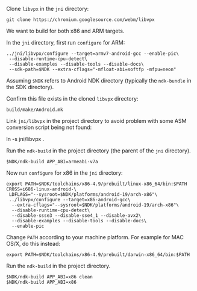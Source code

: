 Clone `libvpx` in the `jni` directory:

    git clone https://chromium.googlesource.com/webm/libvpx

We want to build for both x86 and ARM targets.

In the `jni` directory, first run `configure` for ARM:

    ../jni/libvpx/configure --target=armv7-android-gcc --enable-pic\
     --disable-runtime-cpu-detect\
     --disable-examples --disable-tools --disable-docs\
     --sdk-path=$NDK --extra-cflags="-mfloat-abi=softfp -mfpu=neon"

Assuming `$NDK` refers to Android NDK directory (typically the `ndk-bundle`
in the SDK directory).

Confirm this file exists in the cloned `libvpx` directory:

    build/make/Android.mk

Link `jni/libvpx` in the project directory to avoid problem with some
ASM conversion script being not found:

   ln -s jni/libvpx .

Run the `ndk-build` in the project directory (the parent of the `jni` directory).

    $NDK/ndk-build APP_ABI=armeabi-v7a

Now run `configure` for x86 in the `jni` directory:

    export PATH=$NDK/toolchains/x86-4.9/prebuilt/linux-x86_64/bin:$PATH
    CROSS=i686-linux-android-\
     LDFLAGS="--sysroot=$NDK/platforms/android-19/arch-x86"\
     ../libvpx/configure --target=x86-android-gcc\
      --extra-cflags="--sysroot=$NDK/platforms/android-19/arch-x86"\
      --disable-runtime-cpu-detect\
      --disable-ssse3 --disable-sse4_1 --disable-avx2\
      --disable-examples --disable-tools --disable-docs\
      --enable-pic

Change `PATH` according to your machine platform. For example for MAC OS/X,
do this instead:

    export PATH=$NDK/toolchains/x86-4.9/prebuilt/darwin-x86_64/bin:$PATH

Run the `ndk-build` in the project directory.

    $NDK/ndk-build APP_ABI=x86 clean
    $NDK/ndk-build APP_ABI=x86
